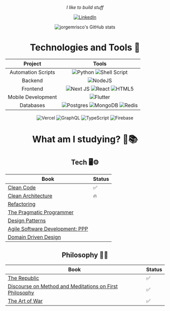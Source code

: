 
<div align = "center">

*I like to build stuff*

[![LinkedIn](https://img.shields.io/badge/LinkedIn-0077B5?style=for-the-badge&logo=linkedin&logoColor=white)](https://www.linkedin.com/in/jorge-m-risco/)

![jorgemrisco's GitHub stats](https://github-readme-stats.vercel.app/api?username=jorgemrisco&count_private=true&show_icons=true&bg_color=0D1117&title_color=FFFFFF&text_color=FFFFFF&icon_color=6E40C9&hide_border=true&include_all_commits=true)





# Technologies and Tools 🔧
|       Project      |                       Tools                             |
|:------------------:|:-------------------------------------------------:      |
| Automation Scripts | ![Python](https://img.shields.io/badge/python-3670A0?style=for-the-badge&logo=python&logoColor=ffdd54) ![Shell Script](https://img.shields.io/badge/shell_script-%23121011.svg?style=for-the-badge&logo=gnu-bash&logoColor=white)                                       |
| Backend            | ![NodeJS](https://img.shields.io/badge/node.js-6DA55F?style=for-the-badge&logo=node.js&logoColor=white)|
| Frontend           | ![Next JS](https://img.shields.io/badge/Next-black?style=for-the-badge&logo=next.js&logoColor=white) ![React](https://img.shields.io/badge/react-%2320232a.svg?style=for-the-badge&logo=react&logoColor=%2361DAFB) ![HTML5](https://img.shields.io/badge/html5-%23E34F26.svg?style=for-the-badge&logo=html5&logoColor=white)                        |
| Mobile Development | ![Flutter](https://img.shields.io/badge/Flutter-%2302569B.svg?style=for-the-badge&logo=Flutter&logoColor=white)                           |
| Databases | ![Postgres](https://img.shields.io/badge/postgres-%23316192.svg?style=for-the-badge&logo=postgresql&logoColor=white) ![MongoDB](https://img.shields.io/badge/MongoDB-%234ea94b.svg?style=for-the-badge&logo=mongodb&logoColor=white) ![Redis](https://img.shields.io/badge/redis-%23DD0031.svg?style=for-the-badge&logo=redis&logoColor=white) |

![Vercel](https://img.shields.io/badge/vercel-%23000000.svg?style=for-the-badge&logo=vercel&logoColor=white) 	![GraphQL](https://img.shields.io/badge/-GraphQL-E10098?style=for-the-badge&logo=graphql&logoColor=white)  	![TypeScript](https://img.shields.io/badge/typescript-%23007ACC.svg?style=for-the-badge&logo=typescript&logoColor=white) ![Firebase](https://img.shields.io/badge/Firebase-039BE5?style=for-the-badge&logo=Firebase&logoColor=white)



# What am I studying? 📖📚

## Tech 🖥️⚙️

| Book | Status |
| --- | --- |
| [Clean Code](https://www.amazon.com/Clean-Code-Handbook-Software-Craftsmanship/dp/0132350882/ref=sr_1_1?keywords=clean+code&qid=1637262404&qsid=146-5791880-2741047&sr=8-1&sres=0132350882%2C1800560214%2CB08X2T3DCZ%2C1789957648%2CB00666M59G%2CB09BKL3V69%2C0137081073%2C0134494164%2C1838982973%2C0135957052%2CB08NVL66RM%2C0137647840%2C1593279663%2C1098100662%2C0137464401%2CB08CMF2CQF&srpt=ABIS_BOOK) | ✅ |
| [Clean Architecture](https://www.amazon.com/-/pt/dp/0134494164/ref=sr_1_1?__mk_pt_BR=%C3%85M%C3%85%C5%BD%C3%95%C3%91&keywords=clean+architecture&qid=1637262435&qsid=146-5791880-2741047&sr=8-1&sres=0134494164%2C1839211962%2CB084P489DH%2C0132350882%2CB08X8H15BW%2CB08X7FWCZM%2CB0833FBNHV%2C0137081073%2CB09FG94392%2C1449373321%2CB08CMF2CQF%2C1617296201%2C1492052205%2C1492082791%2C0201633612%2C1492086894&srpt=ABIS_BOOK) | 🔥  |
| [Refactoring](https://www.amazon.com/-/pt/dp/0134757599/ref=sr_1_1?keywords=Refactoring&qid=1637262459&qsid=146-5791880-2741047&sr=8-1&sres=0134757599%2C1492075531%2C0201485672%2C0321984137%2C0321213351%2C0128013974%2C0321774515%2C061569022X%2CB06XK1V629%2C0132350882%2C1617296201%2C1492082791%2C161729831X%2C0471197130%2C1492047848%2C1449373321&srpt=ABIS_BOOK) |  |
| [The Pragmatic Programmer ](https://www.amazon.com/-/pt/dp/B0C1J5P635/ref=sr_1_3?keywords=the+pragmatic+programmer&qid=1682170167&sr=8-3) | | 
| [Design Patterns](https://www.amazon.com/-/pt/dp/0201633612/ref=sr_1_1?__mk_pt_BR=%C3%85M%C3%85%C5%BD%C3%95%C3%91&crid=4ZO6GV4YS9GK&keywords=Design+Patterns&qid=1682170210&sprefix=design+pattern%2Caps%2C227&sr=8-1) | |
| [Agile Software Development: PPP](https://www.amazon.com/-/pt/dp/0135974445/ref=sr_1_1?crid=3LFDMGV9GS70F&keywords=agile+software+development+principles%2C+patterns%2C+and+practices&qid=1682170231&sprefix=Agile+software+development%3A+prin%2Caps%2C217&sr=8-1) | |
| [Domain Driven Design](https://www.amazon.com/-/pt/dp/0321125215/ref=sr_1_1?__mk_pt_BR=%C3%85M%C3%85%C5%BD%C3%95%C3%91&crid=1QBDJH15U0LIT&keywords=Domain+Driven+Design&qid=1682170267&sprefix=domain+driven+desig%2Caps%2C211&sr=8-1) | | 

## Philosophy 📜💡
  
| Book | Status |
|-|-|
|[The Republic](https://www.amazon.com/-/pt/dp/0140455116/ref=sr_1_1?__mk_pt_BR=%C3%85M%C3%85%C5%BD%C3%95%C3%91&crid=3GC66S59678EM&keywords=republic+plato&qid=1682170961&sprefix=republic+pla%2Caps%2C228&sr=8-1) | ✅ |
| [Discourse on Method and Meditations on First Philosophy](https://www.amazon.com/-/pt/dp/0872204200/ref=sr_1_5?keywords=descartes&qid=1682170890&sr=8-5) | ✅ |
| [The Art of War](https://www.amazon.com/-/pt/dp/1599869772/ref=sr_1_1?__mk_pt_BR=%C3%85M%C3%85%C5%BD%C3%95%C3%91&crid=2XGSW39VVEMKS&keywords=The+art+of+war&qid=1682171014&sprefix=the+art+of+war%2Caps%2C225&sr=8-1) | ✅ |

</div>
